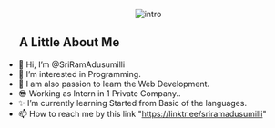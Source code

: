 <div align="Center">

![intro](https://user-images.githubusercontent.com/61102759/209456873-39b37c53-034e-44b1-b990-c55e3d894864.gif)
</div>
<h2><img width="20"> A Little About Me</h2> 














- 👋 Hi, I’m @SriRamAdusumilli
- 👀 I’m interested in Programming.
- 💖 I am also passion to learn the Web Development.
- 😎 Working as Intern in 1 Private Company..
- ✨ I’m currently learning Started from Basic of the languages.
- 📫 How to reach me by this link "https://linktr.ee/sriramadusumilli"

<!---
SriRamAdusumilli/SriRamAdusumilli is a ✨ special ✨ repository because its `README.md` (this file) appears on your GitHub profile.
You can click the Preview link to take a look at your changes.
--->




